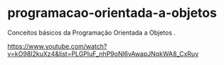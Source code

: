 # programacao-orientada-a-objetos
Conceitos básicos da Programação Orientada a Objetos . 

https://www.youtube.com/watch?v=kO98I2kuXz4&list=PLGPluF_nhP9oNl6vAwapJNqkWA8_CxRuy
